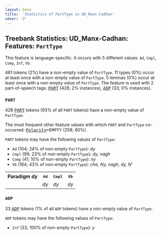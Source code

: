 ```yaml
---
layout: base
title:  'Statistics of PartType in UD_Manx-Cadhan'
udver: '2'
---
```


## Treebank Statistics: UD_Manx-Cadhan: Features: `PartType`

This feature is language-specific.
It occurs with 5 different values: `Ad`, `Cmpl`, `Comp`, `Inf`, `Vb`.

461 tokens (2%) have a non-empty value of `PartType`.
11 types (0%) occur at least once with a non-empty value of `PartType`.
5 lemmas (0%) occur at least once with a non-empty value of `PartType`.
The feature is used with 2 part-of-speech tags: <tt><a href="gv_cadhan-pos-PART.html">PART</a></tt> (428; 2% instances), <tt><a href="gv_cadhan-pos-ADP.html">ADP</a></tt> (33; 0% instances).

### `PART`

428 <tt><a href="gv_cadhan-pos-PART.html">PART</a></tt> tokens (93% of all `PART` tokens) have a non-empty value of `PartType`.

The most frequent other feature values with which `PART` and `PartType` co-occurred: <tt><a href="gv_cadhan-feat-Polarity.html">Polarity</a></tt><tt>=EMPTY</tt> (258; 60%).

`PART` tokens may have the following values of `PartType`:

* `Ad` (104; 24% of non-empty `PartType`): <em>dy</em>
* `Cmpl` (99; 23% of non-empty `PartType`): <em>dy, nagh</em>
* `Comp` (41; 10% of non-empty `PartType`): <em>ny</em>
* `Vb` (184; 43% of non-empty `PartType`): <em>cha, Ny, nagh, dy, N'</em>

<table>
  <tr><th>Paradigm <i>dy</i></th><th><tt>Ad</tt></th><th><tt>Cmpl</tt></th><th><tt>Vb</tt></th></tr>
  <tr><td><tt></tt></td><td><em>dy</em></td><td><em>dy</em></td><td><em>dy</em></td></tr>
</table>

### `ADP`

33 <tt><a href="gv_cadhan-pos-ADP.html">ADP</a></tt> tokens (1% of all `ADP` tokens) have a non-empty value of `PartType`.

`ADP` tokens may have the following values of `PartType`:

* `Inf` (33; 100% of non-empty `PartType`): <em>y</em>

